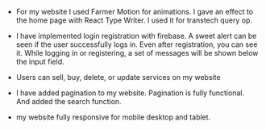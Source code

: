 * For my website I used Farmer Motion for animations. I gave an effect to the home page with React Type Writer. I used it for transtech query op.

* I have implemented login registration with firebase. A sweet alert can be seen if the user successfully logs in. Even after registration, you can see it. While logging in or registering, a set of messages will be shown below the input field.

* Users can sell, buy, delete, or update services on my website

* I have added pagination to my website. Pagination is fully functional. And added the search function.

* my website fully responsive for mobile desktop and tablet.
